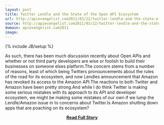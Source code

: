 ```yaml
---
layout: post
title: Twitter Lendle and the State of the Open API Ecosystem
url: http://apievangelist.com2011/03/22/twitter-lendle-and-the-state-of-the-open-api-ecosystem/
source: http://apievangelist.com2011/03/22/twitter-lendle-and-the-state-of-the-open-api-ecosystem/
domain: apievangelist.com2011
image: 
---
```

{% include JB/setup %}<p>As such, there has been much discussion recently about Open APIs and whether or not third party developers are wise or foolish to build their businesses on someone elses platform.The concern stems from a number of reasons, least of which being Twitters pronouncements about the rules of the road for its ecosystem, and now Lendles announcement that Amazon has revoked its access to the Amazon API.The reactions to both Twitter and Amazon have been pretty strong.And while I do think Twitter is making some serious mistakes with its approach to its API and developer ecosystem, we might be making some mistakes of our own if we lump the Lendle/Amazon issue in to concerns about Twitter.Is Amazon shutting down apps that are poaching on its ecosystem?</p>
<center><p><a href="http://apievangelist.com2011/03/22/twitter-lendle-and-the-state-of-the-open-api-ecosystem/" style='padding:25px; font-sze:18px; font-weight: bold;'>Read Full Story</a></p></center>
